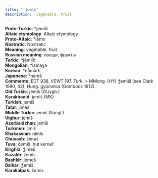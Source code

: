 ```yaml
---
title: " jemiš"
description:  vegetable, fruit
---
```


<strong>Proto-Turkic</strong>:  *jẹ̄miĺč<br>
<strong>Altaic etymology</strong>:  Altaic etymology<br>
<strong> Proto-Altaic</strong>:  *lēmo<br>
<strong>Nostratic</strong>:  Nostratic<br>
<strong>Meaning</strong>:  vegetable, fruit<br>
<strong>Russian meaning</strong>:  овощи, фрукты<br>
<strong>Turkic</strong>:  *jẹ̄miĺč<br>
<strong>Mongolian</strong>:  *lamaɣa<br>
<strong>Korean</strong>:  *nằmằrh<br>
<strong>Japanese</strong>:  *nàmâ<br>
<strong>Comments</strong>:  EDT 938, VEWT 197. Turk. > MMong. (HY) ǯemiši (see Clark 1980, 42), Hung. gyümölcs (Gombocz 1912).<br>
<strong>Old Turkic</strong>:  jemiš (OUygh.)<br>
<strong>Karakhanid</strong>:  jemiš (MK)<br>
<strong>Turkish</strong>:  jemiš<br>
<strong>Tatar</strong>:  jimeš<br>
<strong>Middle Turkic</strong>:  jemiš (Sangl.)<br>
<strong>Uighur</strong>:  jemiš<br>
<strong>Azerbaidzhan</strong>:  jemiš<br>
<strong>Turkmen</strong>:  ijmiš<br>
<strong>Khakassian</strong>:  nimĭs<br>
<strong>Chuvash</strong>:  śimǝś<br>
<strong>Tuva</strong>:  čemiš 'nut kernel'<br>
<strong>Kirghiz</strong>:  ǯimeš<br>
<strong>Kazakh</strong>:  žemĭs<br>
<strong>Bashkir</strong>:  jemeš<br>
<strong>Balkar</strong>:  ǯemiš<br>
<strong>Karakalpak</strong>:  žemis<br>



